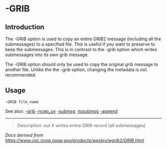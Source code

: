# -GRIB

## Introduction

The -GRIB option is used to copy an entire
GRIB2 message (including all the submessages) to a specified file.
This is useful if you want to preserve to keep the submessages.
This is in contrast to the -grib option which writes
submessages into its own grib message.

The -GRIB option should only be used
to copy the original grib message to another file. Unlike the
the -grib option, changing the metadata
is not recommended.

## Usage

```
-GRIB file_name
```

See also: [-grib](./grib.md)
[-ncep_uv](./ncep_uv.md)
[-submsg](./submsg.md)
[-tosubmsg](./tosubmsg.md)
[-append](./append.md)

---

> Description: out X writes entire GRIB record (all submessages)

_Docs derived from <https://www.cpc.ncep.noaa.gov/products/wesley/wgrib2/GRIB.html>_
